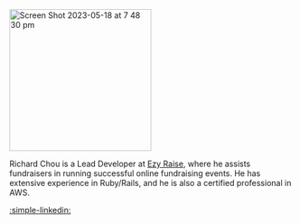 <img width="251" alt="Screen Shot 2023-05-18 at 7 48 30 pm" src="https://github.com/build-with-aws-copilot/rails_docs/assets/129698988/0e3d725d-ea3a-42b7-afec-8f96f8cc409b">

Richard Chou is a Lead Developer at [Ezy Raise](https://www.ezyraise.com/), where he assists fundraisers in running successful online fundraising events. He has extensive experience in Ruby/Rails, and he is also a certified professional in AWS.

[:simple-linkedin:](https://www.linkedin.com/in/richardchou89/)
